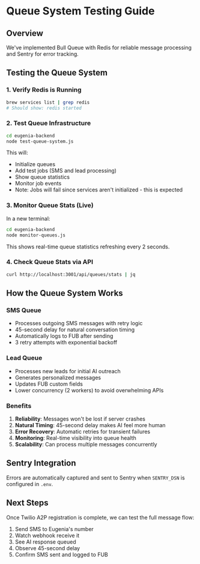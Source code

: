 # Queue System Testing Guide

## Overview
We've implemented Bull Queue with Redis for reliable message processing and Sentry for error tracking.

## Testing the Queue System

### 1. Verify Redis is Running
```bash
brew services list | grep redis
# Should show: redis started
```

### 2. Test Queue Infrastructure
```bash
cd eugenia-backend
node test-queue-system.js
```

This will:
- Initialize queues
- Add test jobs (SMS and lead processing)
- Show queue statistics
- Monitor job events
- Note: Jobs will fail since services aren't initialized - this is expected

### 3. Monitor Queue Stats (Live)
In a new terminal:
```bash
cd eugenia-backend
node monitor-queues.js
```

This shows real-time queue statistics refreshing every 2 seconds.

### 4. Check Queue Stats via API
```bash
curl http://localhost:3001/api/queues/stats | jq
```

## How the Queue System Works

### SMS Queue
- Processes outgoing SMS messages with retry logic
- 45-second delay for natural conversation timing
- Automatically logs to FUB after sending
- 3 retry attempts with exponential backoff

### Lead Queue  
- Processes new leads for initial AI outreach
- Generates personalized messages
- Updates FUB custom fields
- Lower concurrency (2 workers) to avoid overwhelming APIs

### Benefits
1. **Reliability**: Messages won't be lost if server crashes
2. **Natural Timing**: 45-second delay makes AI feel more human
3. **Error Recovery**: Automatic retries for transient failures
4. **Monitoring**: Real-time visibility into queue health
5. **Scalability**: Can process multiple messages concurrently

## Sentry Integration
Errors are automatically captured and sent to Sentry when `SENTRY_DSN` is configured in `.env`.

## Next Steps
Once Twilio A2P registration is complete, we can test the full message flow:
1. Send SMS to Eugenia's number
2. Watch webhook receive it
3. See AI response queued
4. Observe 45-second delay
5. Confirm SMS sent and logged to FUB